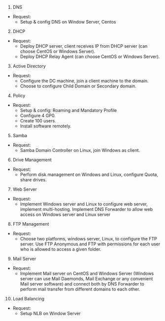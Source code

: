 1. DNS
  * Request:
    + Setup & config DNS on Window Server, Centos
2. DHCP
  * Request:
    + Deploy DHCP server, client receives IP from DHCP server (can choose CentOS or Windows Server).
    + Deploy DHCP Relay Agent (can choose CentOS or Windows Server).
3. Active Directory
  * Request:
    + Configure the DC machine, join a client machine to the domain.
    + Choose to configure Child Domain or Secondary domain.
4. Policy
  * Request:
    + Setup & config: Roaming and Mandatory Profile
    + Configure 4 GP0.
    + Create 100 users.
    + Install software remotely.
5. Samba
  * Request:
    + Samba Domain Controller on Linux, join Windows as client.
6. Drive Management
  * Request:
    + Perform disk management on Windows and Linux, configure Quota, share drives.
7. Web Server
  * Request:
    + Implement Windows server and Linux to configure web server, implement multi-hosting. Implement DNS Forwarder to allow web access on Windows server and Linux server
8. FTP Management
  * Request:
    + Choose two platforms, windows server, Linux, to configure the FTP server. Use FTP Anonymous and FTP with permissions for each user who is allowed to access a given folder.
9. Mail Server
  * Request:
    + Implement Mail server on CentOS and Windows Server (Windows server can use Mail Daemonds, Mail Exchange or any convenient Mail server software) and connect both by DNS Forwarder to perform mail transfer from different domains to each other.
10. Load Balancing
  * Request:
    + Setup NLB on Window Server